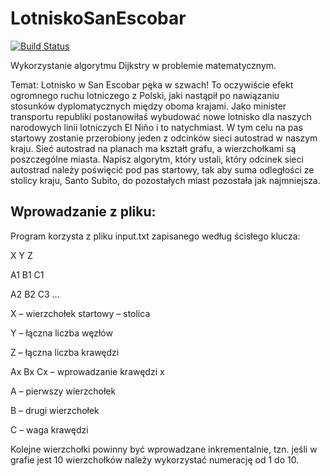 # LotniskoSanEscobar
[![Build Status](https://travis-ci.org/baaxymilian/LotniskoSanEscobar.svg?branch=master)](https://travis-ci.org/baaxymilian/LotniskoSanEscobar)

Wykorzystanie algorytmu Dijkstry w problemie matematycznym.

Temat: Lotnisko w San Escobar pęka w szwach! To oczywiście efekt ogromnego ruchu lotniczego
z Polski, jaki nastąpił po nawiązaniu stosunków dyplomatycznych między oboma krajami. Jako
minister transportu republiki postanowiłaś wybudować nowe lotnisko dla naszych narodowych
linii lotniczych El Niño i to natychmiast. W tym celu na pas startowy zostanie przerobiony jeden z
odcinków sieci autostrad w naszym kraju. Sieć autostrad na planach ma kształt grafu, a
wierzchołkami są poszczególne miasta. Napisz algorytm, który ustali, który odcinek sieci
autostrad należy poświęcić pod pas startowy, tak aby suma odległości ze stolicy kraju, Santo
Subito, do pozostałych miast pozostała jak najmniejsza.

## Wprowadzanie z pliku:

Program korzysta z pliku input.txt zapisanego według ścisłego klucza:

X Y Z 

A1 B1 C1

A2 B2 C3 … 

X – wierzchołek startowy – stolica 

Y – łączna liczba węzłów 

Z – łączna liczba krawędzi 

Ax Bx Cx – wprowadzanie krawędzi x

A – pierwszy wierzchołek 

B – drugi wierzchołek 

C – waga krawędzi

Kolejne wierzchołki powinny być wprowadzane inkrementalnie, tzn. jeśli w grafie jest 10 wierzchołków należy wykorzystać numerację od 1 do 10.
